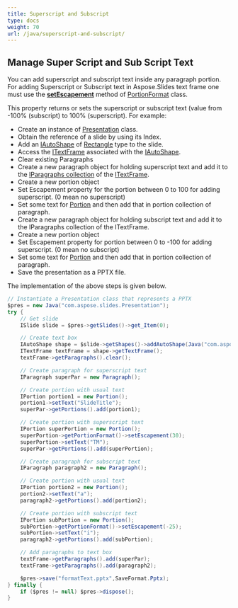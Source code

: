 ```yaml
---
title: Superscript and Subscript
type: docs
weight: 70
url: /java/superscript-and-subscript/
---
```


## **Manage Super Script and Sub Script Text**
You can add superscript and subscript text inside any paragraph portion. For adding Superscript or Subscript text in Aspose.Slides text frame one must use the [**setEscapement**](https://apireference.aspose.com/slides/java/com.aspose.slides/IBasePortionFormat#setEscapement-float-) method of [PortionFormat](https://apireference.aspose.com/slides/java/com.aspose.slides/PortionFormat) class.

This property returns or sets the superscript or subscript text (value from -100% (subscript) to 100% (superscript). For example:

- Create an instance of [Presentation](https://apireference.aspose.com/slides/java/com.aspose.slides/Presentation) class.
- Obtain the reference of a slide by using its Index.
- Add an [IAutoShape](https://apireference.aspose.com/slides/java/com.aspose.slides/IAutoShape) of [Rectangle](https://apireference.aspose.com/slides/java/com.aspose.slides/ShapeType#Rectangle) type to the slide.
- Access the [ITextFrame](https://apireference.aspose.com/slides/java/com.aspose.slides/ITextFrame) associated with the [IAutoShape](https://apireference.aspose.com/slides/java/com.aspose.slides/IAutoShape).
- Clear existing Paragraphs
- Create a new paragraph object for holding superscript text and add it to the [IParagraphs collection](https://apireference.aspose.com/slides/java/com.aspose.slides/ITextFrame#getParagraphs--) of the [ITextFrame](https://apireference.aspose.com/slides/java/com.aspose.slides/ITextFrame).
- Create a new portion object
- Set Escapement property for the portion between 0 to 100 for adding superscript. (0 mean no superscript)
- Set some text for [Portion](https://apireference.aspose.com/slides/java/com.aspose.slides/Portion) and then add that in portion collection of paragraph.
- Create a new paragraph object for holding subscript text and add it to the IParagraphs collection of the ITextFrame.
- Create a new portion object
- Set Escapement property for portion between 0 to -100 for adding superscript. (0 mean no subscript)
- Set some text for [Portion](https://apireference.aspose.com/slides/java/com.aspose.slides/Portion) and then add that in portion collection of paragraph.
- Save the presentation as a PPTX file.

The implementation of the above steps is given below.

```java
// Instantiate a Presentation class that represents a PPTX
$pres = new Java("com.aspose.slides.Presentation");
try {
    // Get slide
    ISlide slide = $pres->getSlides()->get_Item(0);

    // Create text box
    IAutoShape shape = $slide->getShapes()->addAutoShape(Java("com.aspose.slides.ShapeType")->Rectangle, 100, 100, 200, 100);
    ITextFrame textFrame = shape->getTextFrame();
    textFrame->getParagraphs().clear();

    // Create paragraph for superscript text
    IParagraph superPar = new Paragraph();

    // Create portion with usual text
    IPortion portion1 = new Portion();
    portion1->setText("SlideTitle");
    superPar->getPortions().add(portion1);

    // Create portion with superscript text
    IPortion superPortion = new Portion();
    superPortion->getPortionFormat()->setEscapement(30);
    superPortion->setText("TM");
    superPar->getPortions().add(superPortion);

    // Create paragraph for subscript text
    IParagraph paragraph2 = new Paragraph();

    // Create portion with usual text
    IPortion portion2 = new Portion();
    portion2->setText("a");
    paragraph2->getPortions().add(portion2);

    // Create portion with subscript text
    IPortion subPortion = new Portion();
    subPortion->getPortionFormat()->setEscapement(-25);
    subPortion->setText("i");
    paragraph2->getPortions().add(subPortion);

    // Add paragraphs to text box
    textFrame->getParagraphs().add(superPar);
    textFrame->getParagraphs().add(paragraph2);

    $pres->save("formatText.pptx",SaveFormat.Pptx);
} finally {
    if ($pres != null) $pres->dispose();
}
```

